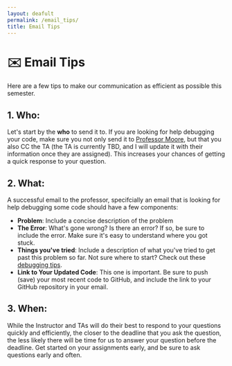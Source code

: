 ```yaml
---
layout: deafult
permalink: /email_tips/
title: Email Tips
---
```


# ✉️ Email Tips 

Here are a few tips to make our communication as efficient as possible this semester.

## 1. Who:
Let's start by the **who** to send it to. If you are looking for help debugging your code, make sure you not only send it to [Professor Moore](mailto:meredith.moore@drake.edu), 
but that you also CC the TA (the TA is currently TBD, and I will update it with their information once they are assigned). This increases your chances of getting a 
quick response to your question. 

## 2. What: 
A successful email to the professor, specifcially an email that is looking for help debugging some code should have a few components:
- **Problem**: Include a concise description of the problem 
- **The Error**: What's gone wrong? Is there an error? If so, be sure to include the error. Make sure it's easy to understand where you got stuck.
- **Things you've tried**: Include a description of what you've tried to get past this problem so far. Not sure where to start? Check out these [debugging tips](/debugging_tips/).
- **Link to Your Updated Code**: This one is important. Be sure to push (save) your most recent code to GitHub, and include the link to your GitHub repository in your email. 

## 3. When:
While the Instructor and TAs will do their best to respond to your questions quickly and efficiently, the closer to the deadline that you ask the question, 
the less likely there will be time for us to answer your question before the deadline. Get started on your assignments early, and be sure to ask questions early and often.
